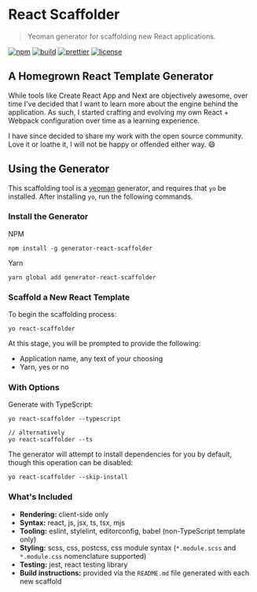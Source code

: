 # React Scaffolder
> Yeoman generator for scaffolding new React applications.

[![npm](https://img.shields.io/npm/v/generator-react-scaffolder.svg)](https://www.npmjs.com/package/generator-react-scaffolder)
[![build](https://github.com/dzervoudakes/react-scaffolder/workflows/Build%20and%20Test/badge.svg)](https://github.com/dzervoudakes/react-scaffolder/actions)
[![prettier](https://img.shields.io/badge/code_style-prettier-ff69b4.svg)](https://prettier.io/)
[![license](https://img.shields.io/badge/License-MIT-green.svg)](https://github.com/dzervoudakes/react-scaffolder/blob/main/LICENSE)

## A Homegrown React Template Generator

While tools like Create React App and Next are objectively awesome, over time I've decided that I want to learn more about the engine behind the application. As such, I started crafting and evolving my own React + Webpack configuration over time as a learning experience.

I have since decided to share my work with the open source community. Love it or loathe it, I will not be happy or offended either way. 😄

## Using the Generator

This scaffolding tool is a [yeoman](https://yeoman.io/) generator, and requires that `yo` be installed. After installing `yo`, run the following commands.

### Install the Generator

NPM

```
npm install -g generator-react-scaffolder
```

Yarn

```
yarn global add generator-react-scaffolder
```

### Scaffold a New React Template

To begin the scaffolding process:

```
yo react-scaffolder
```

At this stage, you will be prompted to provide the following:
- Application name, any text of your choosing
- Yarn, yes or no

### With Options

Generate with TypeScript:

```
yo react-scaffolder --typescript

// alternatively
yo react-scaffolder --ts
```

The generator will attempt to install dependencies for you by default, though this operation can be disabled:

```
yo react-scaffolder --skip-install
```

### What's Included

- **Rendering:** client-side only
- **Syntax:** react, js, jsx, ts, tsx, mjs
- **Tooling:** eslint, stylelint, editorconfig, babel (non-TypeScript template only)
- **Styling:** scss, css, postcss, css module syntax (`*.module.scss` and `*.module.css` nomenclature supported)
- **Testing:** jest, react testing library
- **Build instructions:** provided via the `README.md` file generated with each new scaffold
